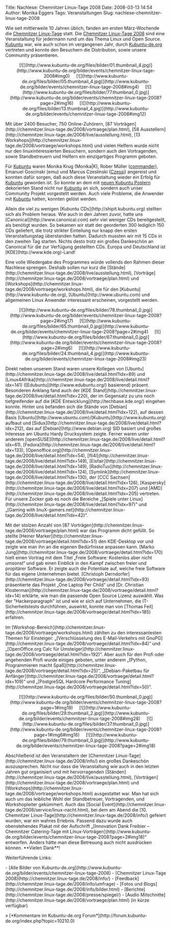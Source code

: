 Title: Nachlese: Chemnitzer Linux-Tage 2008
Date: 2008-03-13 14:54
Author: Monika Eggers
Tags: Veranstaltungen
Slug: nachlese-chemnitzer-linux-tage-2008

Wie seit mittlerweile 10 Jahren üblich, fanden am ersten März-Wochende
die [Chemnitzer Linux-Tage](http://chemnitzer.linux-tage.de/2008/info/)
statt. Die [Chemnitzer Linux-Tage
2008](http://chemnitzer.linux-tage.de/2008/info/) sind eine
Veranstaltung für jedermann rund um das Thema Linux und Open Source.
[Kubuntu](http://www.kubuntu.org) war, wie auch schon im vergangenen
Jahr, durch [Kubuntu-de.org](http://www.kubuntu-de.org) vertreten und
konnte den Besuchern die Distribution, sowie unsere Community
präsentieren.

</p>
<p>
<center>
[![](http://www.kubuntu-de.org/files/bilder/01.thumbnail_4.jpg)](http://www.kubuntu-de.org/bilder/events/chemnitzer-linux-tage-2008#img0)
   
[![](http://www.kubuntu-de.org/files/bilder/05.thumbnail_4.jpg)](http://www.kubuntu-de.org/bilder/events/chemnitzer-linux-tage-2008#img4)
   
[![](http://www.kubuntu-de.org/files/bilder/77.thumbnail_0.jpg)](http://www.kubuntu-de.org/bilder/events/chemnitzer-linux-tage-2008?page=2#img16)
   
[![](http://www.kubuntu-de.org/files/bilder/13.thumbnail_4.jpg)](http://www.kubuntu-de.org/bilder/events/chemnitzer-linux-tage-2008#img12)

</center>
</p>
</p>
Mit über 2400 Besucher, 750 Online-Zuhörern, [87
Vorträgen](http://chemnitzer.linux-tage.de/2008/vortraege/plan.html),
[58
Ausstellern](http://chemnitzer.linux-tage.de/2008/live/ausstellung.html),
[13
Workshops](http://chemnitzer.linux-tage.de/2008/vortraege/workshops.html)
und vielen Helfern wurde nicht nur den linuxinteressierten Besuchern,
sondern auch den Vortragenden, sowie Standbetreuern und Helfern ein
einzigartiges Programm geboten.

</p>
<!--break--><!--break-->

Für [Kubuntu](http://www.kubuntu-de.org) waren Monika Krug (Monika|K),
Rober Müller ([commander](http://blog.commandersfactory.de/)), Emanuel
Goscinski (emu) und Marcus Czeslinski
([Czessi](http://www.czessi.de/de/)) angereist und konnten dafür sorgen,
daß auch diese Veranstaltung wieder ein Erfolg für
[Kubuntu](http://www.kubuntu-de.org) geworden ist. So konnte an dem mit
[neuen Kubuntu
Postern](http://www.czessi.de/de/weblog/neue-kubuntu-poster-f-r-kubuntu-de-org)
dekorierten Stand nicht nur [Kubuntu](http://www.kubuntu-de.org) an
sich, sondern auch unser Community Projekt vorgestellt werden. Auch
viele Probleme, die Anwender mit [Kubuntu](http://www.kubuntu-de.org)
hatten, konnten gelöst werden.

</p>
Allein die viel zu wenigen [Kubuntu CDs](http://shipit.kubuntu.org)
stellten sich als Problem heraus. Wie auch in den Jahren zuvor, hatte
uns [Canonical](http://www.canonical.com) sehr viel weniger CDs
bereitgestellt, als benötigt wurden. So bekamen wir statt der georderten
300 lediglich 150 CDs geliefert, die trotz strikter Einteilung nur knapp
den ersten Veranstaltungstag überstanden hatten. Dadurch mussten wir mit
15 CDs in den zweiten Tag starten. Nichts desto trotz ein großes
Dankeschön an Canonical für die zur Verfügung gestellten CDs. Europa und
Deutschland ist [KDE](http://www.kde.org)-Land!

</p>
Eine volle Wiedergabe des Programmes würde vollends den Rahmen dieser
Nachlese sprengen. Deshalb sollen nur kurz die
[Stände](http://chemnitzer.linux-tage.de/2008/live/ausstellung.html),
[Vorträge](http://chemnitzer.linux-tage.de/2008/vortraege/plan.html) und
[Workshops](http://chemnitzer.linux-tage.de/2008/vortraege/workshops.html),
die für den [Kubuntu](http://www.kubuntu-de.org),
[Ubuntu](http://www.ubuntu.com) und allgemeinen Linux Anwender
interessant erscheinen, vorgestellt werden.

</p>
<p>
<center>
[![](http://www.kubuntu-de.org/files/bilder/78.thumbnail_0.jpg)](http://www.kubuntu-de.org/bilder/events/chemnitzer-linux-tage-2008?page=2#img17)
   
[![](http://www.kubuntu-de.org/files/bilder/65.thumbnail_0.jpg)](http://www.kubuntu-de.org/bilder/events/chemnitzer-linux-tage-2008?page=2#img4)
   
[![](http://www.kubuntu-de.org/files/bilder/67.thumbnail_0.jpg)](http://www.kubuntu-de.org/bilder/events/chemnitzer-linux-tage-2008?page=2#img6)
   
[![](http://www.kubuntu-de.org/files/bilder/24.thumbnail_4.jpg)](http://www.kubuntu-de.org/bilder/events/chemnitzer-linux-tage-2008#img23)

</center>
</p>
</p>
Direkt neben unserem Stand waren unsere Kollegen von
[Ubuntu](http://chemnitzer.linux-tage.de/2008/live/detail.html?idx=89)
und
[Linux4Afrika](http://chemnitzer.linux-tage.de/2008/live/detail.html?idx=141)
([Edubuntu](http://www.edubuntu.org/) basierend) präsent. Besonderen
Anklang fand auch der [KDE
Stand](http://chemnitzer.linux-tage.de/2008/live/detail.html?idx=220),
der im Gegensatz zu uns noch tiefgreifender auf die [KDE
Entwicklung](http://techbase.kde.org/) eingehen konnte. Hinter uns
befanden sich die Stände von
[Debian](http://chemnitzer.linux-tage.de/2008/live/detail.html?idx=122),
auf dessen Basis
[Ubuntu](http://www.ubuntu.com)/[Kubuntu](http://www.kubuntu.org)
aufbaut und
[Sidux](http://chemnitzer.linux-tage.de/2008/live/detail.html?idx=212),
das auf [Debian](http://www.debian.org) SID basiert und großes Interesse
am Ubuntu Hardy Drucksystem zeigte. Ferner waren unter anderem
[openSUSE](http://chemnitzer.linux-tage.de/2008/live/detail.html?idx=61),
[Fedora](http://chemnitzer.linux-tage.de/2008/live/detail.html?idx=133),
[Openoffice.org](http://chemnitzer.linux-tage.de/2008/live/detail.html?idx=54),
[fli4l](http://chemnitzer.linux-tage.de/2008/live/detail.html?idx=149),
[Eisfair](http://chemnitzer.linux-tage.de/2008/live/detail.html?idx=149),
[RadioTux](http://chemnitzer.linux-tage.de/2008/live/detail.html?idx=124),
[Symlink](http://chemnitzer.linux-tage.de/2008/live/detail.html?idx=130),
der [CCC
Sachsen](http://chemnitzer.linux-tage.de/2008/live/detail.html?idx=126),
[Kaspersky](http://chemnitzer.linux-tage.de/2008/live/detail.html?idx=207)
und [AMD](http://chemnitzer.linux-tage.de/2008/live/detail.html?idx=205)
vertreten. Für unsere Zocker gab es noch die Bereiche „[Spiele unter
Linux](http://chemnitzer.linux-tage.de/2008/live/detail.html?idx=97)“
und „[Gaming with
linuX-gamers.net](http://chemnitzer.linux-tage.de/2008/live/detail.html?idx=42)“.

</p>
Mit der stolzen Anzahl von [87
Vorträgen](http://chemnitzer.linux-tage.de/2008/vortraege/plan.html) war
das Programm dicht gefüllt. So stellte [Heiner
Marker](http://chemnitzer.linux-tage.de/2008/vortraege/detail.html?idx=51)
den KDE-Desktop vor und zeigte wie man ihn an die eigenen Bedürfnisse
anpassen kann. [Marko
Jung](http://chemnitzer.linux-tage.de/2008/vortraege/detail.html?idx=170)
hielt einen Vortrag mit dem Titel „Freie Software: Kostenlos aber nicht
umsonst“ und gab einen Einblick in den Kampf zwischen freier und
propitärer Software. Er zeigte auch die Potentiale auf, welche freie
Software für das eigene Unternehmen bietet. [Christoph
Derndorfer](http://chemnitzer.linux-tage.de/2008/vortraege/detail.html?idx=93)
präsentierte das Projekt „One Laptop Per Child“ und [Dr. Christian
Klosterman](http://chemnitzer.linux-tage.de/2008/vortraege/detail.html?idx=14)
erklärte, wie man die passende Open Source Lizenz auswählt. Was der
"Hackerparagraph" ist und wie er sich auf Unternehmen, die
IT-Sicherheitstests durchführen, auswirkt, konnte man von [Thomas
Feil](http://chemnitzer.linux-tage.de/2008/vortraege/detail.html?idx=185)
erfahren.

</p>
Im
[Workshop-Bereich](http://chemnitzer.linux-tage.de/2008/vortraege/workshops.html)
zählten zu den interessantesten Themen für Einsteiger: „[Verschlüsselung
des E-Mail-Verkehrs mit
GnuPG](http://chemnitzer.linux-tage.de/2008/vortraege/detail.html?idx=84)“
und „[OpenOffice.org Calc für
Umsteiger](http://chemnitzer.linux-tage.de/2008/vortraege/detail.html?idx=192)“.
Aber auch für den Profi oder angehenden Profi wurde einiges geboten,
unter anderem „[Python, Programmieren macht
Spaß](http://chemnitzer.linux-tage.de/2008/vortraege/detail.html?idx=25)“,
„[Debian-Paketbau für
Anfänger](http://chemnitzer.linux-tage.de/2008/vortraege/detail.html?idx=109)“
und „[PostgreSQL Hardcore Performance
Tuning](http://chemnitzer.linux-tage.de/2008/vortraege/detail.html?idx=50)“.

</p>
<p>
<center>
[![](http://www.kubuntu-de.org/files/bilder/50.thumbnail_0.jpg)](http://www.kubuntu-de.org/bilder/events/chemnitzer-linux-tage-2008?page=1#img19)
   
[![](http://www.kubuntu-de.org/files/bilder/29.thumbnail_2.jpg)](http://www.kubuntu-de.org/bilder/events/chemnitzer-linux-tage-2008#img28)
   
[![](http://www.kubuntu-de.org/files/bilder/37.thumbnail_0.jpg)](http://www.kubuntu-de.org/bilder/events/chemnitzer-linux-tage-2008?page=1#img6#img16)
   
[![](http://www.kubuntu-de.org/files/bilder/79.thumbnail_0.jpg)](http://www.kubuntu-de.org/bilder/events/chemnitzer-linux-tage-2008?page=2#img18)

</center>
</p>
</p>
Abschließend ist den Veranstaltern der [Chemnitzer
Linux-Tage](http://chemnitzer.linux-tage.de/2008/info/) ein großes
Dankeschön auszusprechen. Nicht nur dass die Veranstaltung wie auch in
den letzten Jahren gut organisiert und mit hervorragenden
[Ständen](http://chemnitzer.linux-tage.de/2008/live/ausstellung.html),
[Vorträgen](http://chemnitzer.linux-tage.de/2008/vortraege/plan.html)
und
[Workshops](http://chemnitzer.linux-tage.de/2008/vortraege/workshops.html)
ausgestattet war. Man hat sich auch um das leibliche Wohl der
Standbetreuer, Vortragenden, und Workshopleiter gekümmert. Auch das
[Social
Event](http://chemnitzer.linux-tage.de/2008/service/linux-nacht.html),
bei dem am Abend die [10. Chemnitzer
Linux-Tage](http://chemnitzer.linux-tage.de/2008/info/) gefeiert wurden,
war ein wahres Erlebnis. Passend dazu wurde auch obenstehendes Plakat
mit der Aufschrift „[Innovation Dank Freibier – Chemnitzer Catering-Tage
mit
Linux-Vorträgen](http://www.kubuntu-de.org/bilder/events/chemnitzer-linux-tage-2008?page=2#img18)“
entworfen. Anders hätte man diese Betreuung auch nicht ausdrücken
können. **Vielen Dank**!

</p>
Weiterführende Links:

</p>
-   [Alle Bilder von
    Kubuntu-de.org](http://www.kubuntu-de.org/bilder/events/chemnitzer-linux-tage-2008)
-   [Chemnitzer Linux-Tage
    2008](http://chemnitzer.linux-tage.de/2008/info/) -
    [Feedback](http://chemnitzer.linux-tage.de/2008/info/umfrage) -
    [Fotos und
    Blogs](http://chemnitzer.linux-tage.de/2008/info/bilder.html) -
    [Berichte](http://chemnitzer.linux-tage.de/2008/presse/spiegel/) -
    [Audio
    Mitschnitte](http://chemnitzer.linux-tage.de/2008/vortraege/plan.html)
    (in kürze verfügbar)

</p>
» [*Kommentare im Kubuntu-de.org
Forum*](http://forum.kubuntu-de.org/index.php?topic=10210.0)

</p>

